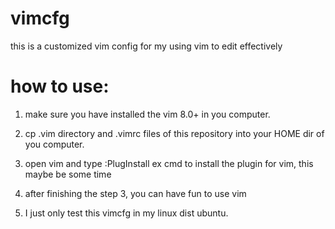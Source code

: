 # vimcfg
this is a customized vim config for my using vim to edit effectively

how to use:
==========
1. make sure you have installed the vim 8.0+ in you computer.

2. cp .vim directory and .vimrc files of this repository into your HOME dir of you computer.

3. open vim and type :PlugInstall ex cmd to install the plugin for vim, this maybe be some time

4. after finishing the step 3, you can have fun to use vim 

5. I just only test this vimcfg in my linux dist ubuntu.
